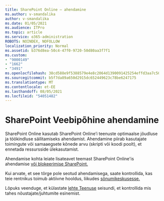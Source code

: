 ```yaml
---
title: SharePoint Online – ahendamine
ms.author: v-smandalika
author: v-smandalika
ms.date: 01/05/2021
ms.audience: ITPro
ms.topic: article
ms.service: o365-administration
ROBOTS: NOINDEX, NOFOLLOW
localization_priority: Normal
ms.assetid: b376d8ea-50c4-47f0-9720-50d80aa3f7f1
ms.custom:
- "9000149"
- "1662"
- "3491"
ms.openlocfilehash: 38cd588e9f5388579e4e8c2064d1390091425254effd3aa7c50c4f2cbc80ce53
ms.sourcegitcommit: b5f7da89a650d2915dc652449623c78be6247175
ms.translationtype: MT
ms.contentlocale: et-EE
ms.lasthandoff: 08/05/2021
ms.locfileid: "54051482"
---
```

# <a name="sharepoint-online-throttling"></a>SharePoint Veebipõhine ahendamine

SharePoint Online kasutab SharePoint Online’i teenuste optimaalse jõudluse ja töökindluse säilitamiseks ahendamist. Ahendamine piirab kasutajate toimingute või samaaegsete kõnede arvu (skripti või koodi poolt), et ennetada ressursside ülekasutamist. 

Ahendamise kohta leiate lisateavet teemast SharePoint Online'is ahendamise [või blokeerimise SharePoint.](https://docs.microsoft.com/sharepoint/dev/general-development/how-to-avoid-getting-throttled-or-blocked-in-sharepoint-online)

Kui arvate, et see tõrge pole seotud ahendamisega, saate kontrollida, kas teie rentnikus toimub aktiivne hooldus, liikudes [sõnumikeskusesse.](https://portal.office.com/adminportal/home#/MessageCenter)

 Lõpuks veenduge, et külastate [lehte Teenuse](https://portal.office.com/adminportal/home#/servicehealth) seisundi, et kontrollida mis tahes nõustajate/juhtumite esinemist.

